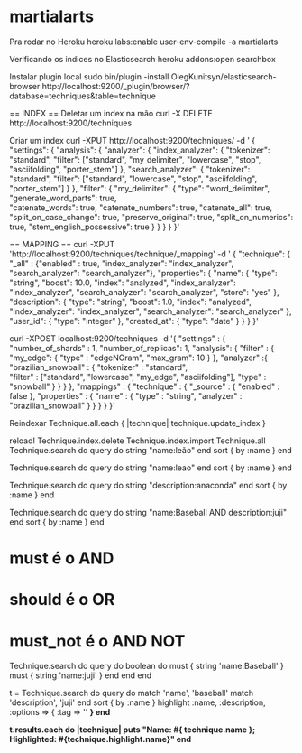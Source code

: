 martialarts
===========

Pra rodar no Heroku
heroku labs:enable user-env-compile -a martialarts

Verificando os indices no Elasticsearch
heroku addons:open searchbox

Instalar plugin local
sudo bin/plugin -install OlegKunitsyn/elasticsearch-browser
http://localhost:9200/_plugin/browser/?database=techniques&table=technique


== INDEX ==
Deletar um index na mão
curl -X DELETE http://localhost:9200/techniques

Criar um index
curl -XPUT http://localhost:9200/techniques/ -d '
{
  "settings": {
    "analysis": {
      "analyzer": {
        "index_analyzer": {
          "tokenizer": "standard",
          "filter": ["standard", "my_delimiter", "lowercase", "stop", "asciifolding", "porter_stem"]
        },
        "search_analyzer": {
          "tokenizer": "standard",
          "filter": ["standard", "lowercase", "stop", "asciifolding", "porter_stem"]
        }
      },
      "filter": {
        "my_delimiter": {
          "type": "word_delimiter",
          "generate_word_parts": true,                
          "catenate_words": true,
          "catenate_numbers": true,
          "catenate_all": true,
          "split_on_case_change": true,
          "preserve_original": true,
          "split_on_numerics": true,
          "stem_english_possessive": true
        }
      }
    }
  }
}'

== MAPPING ==
curl -XPUT 'http://localhost:9200/techniques/technique/_mapping' -d '
{
    "technique": {
      "_all" : {"enabled" : true, "index_analyzer": "index_analyzer", "search_analyzer": "search_analyzer"},
      "properties": {
        "name": {
          "type": "string",
          "boost": 10.0,
          "index": "analyzed",
          "index_analyzer": "index_analyzer",
          "search_analyzer": "search_analyzer",
          "store": "yes"
        },
        "description": {
          "type": "string",
          "boost": 1.0,
          "index": "analyzed",
          "index_analyzer": "index_analyzer",
          "search_analyzer": "search_analyzer"
        },
        "user_id": {
          "type": "integer"
        },
        "created_at": {
          "type": "date"
        }
      }
    }
}'


curl -XPOST localhost:9200/techniques -d '{
    "settings" : {
        "number_of_shards" : 1,
        "number_of_replicas": 1,
        "analysis": {
          "filter" : {
            "my_edge": {
              "type" : "edgeNGram",
              "max_gram": 10
            }
          },
          "analyzer" :{
            "brazilian_snowball" : {
              "tokenizer"  : "standard",                 
               "filter"    : ["standard", "lowercase", "my_edge", "asciifolding"],
               "type"      : "snowball"
            }
          }
        }
    },
    "mappings" : {
        "technique" : {
            "_source" : { "enabled" : false },
            "properties" : {
                "name" : { "type" : "string", "analyzer" : "brazilian_snowball" }
            }
        }
    }
}'


Reindexar
Technique.all.each { |technique| technique.update_index }

reload!
Technique.index.delete
Technique.index.import Technique.all
Technique.search do
  query do 
    string "name:leão"
  end
  sort { by :name }
end

Technique.search do
  query do 
    string "name:leao"
  end
  sort { by :name }
end

Technique.search do
  query do 
    string "description:anaconda"
  end
  sort { by :name }
end

Technique.search do
  query do 
    string "name:Baseball AND description:juji"
  end
  sort { by :name }
end

# must é o AND
# should é o OR
# must_not é o AND NOT
Technique.search do
  query do
    boolean do
      must   { string 'name:Baseball' }
      must   { string 'name:juji' }
    end
  end
end

t = Technique.search do
  query do 
    match 'name',  'baseball'
    match 'description', 'juji'
  end
  sort { by :name }
  highlight :name, :description, :options => { :tag => '<strong class="highlight">' }
end

t.results.each do |technique|
  puts "Name: #{ technique.name }; Highlighted: #{technique.highlight.name}"
end